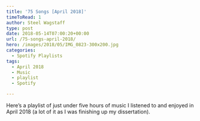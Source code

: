 ```yaml
---
title: '75 Songs [April 2018]'
timeToRead: 1 
author: Steel Wagstaff
type: post
date: 2018-05-14T07:00:20+00:00
url: /75-songs-april-2018/
hero: /images/2018/05/IMG_0823-300x200.jpg
categories:
  - Spotify Playlists
tags:
  - April 2018
  - Music
  - playlist
  - Spotify

---
```

Here&#8217;s a playlist of just under five hours of music I listened to and enjoyed in April 2018 (a lot of it as I was finishing up my dissertation).



&nbsp;